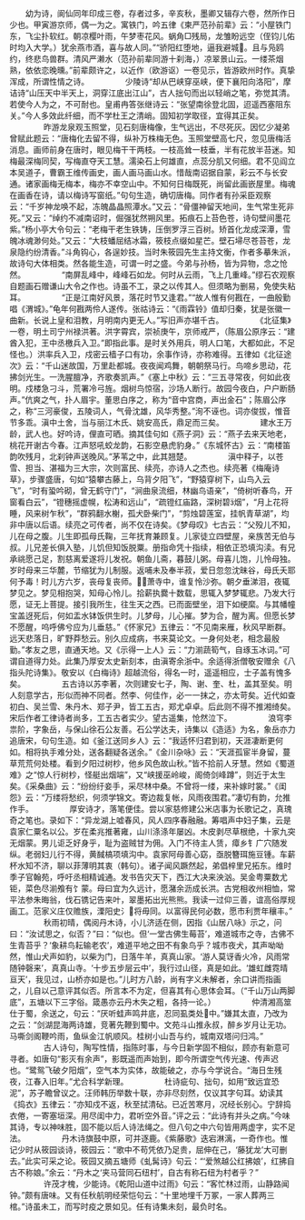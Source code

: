 <!-- { "loadSidebar": true } -->
　　幼为诗，阆仙同年印成三卷，存者过多，辛亥秋，墨卿又辑存六卷，然所作日少也。甲寅游京师，偶一为之。寓铁门，吟五律《柬严范孙前辈》云：“小屋铁门东，飞尘扑软红。朝凉樱叶雨，午梦枣花风。蜗角□残局，龙雏盼远空（侄钧儿佑时均入大学。）犹余燕市酒，喜与故人同。”“骄阳红堕地，逼我避城。且与凫鸥约，终悲鸟兽群。清风严濑水（范孙前辈同游十刹海，）凉翠景山云。一缕茶烟熟，依依恋晚曛。”前辈颇许之，以近作（欧游讴）一卷见示，皆游欧州时作。真挚浑成，所谓性情之诗。
　　
　　少陵诗“却从巴峡穿巫峡，便下襄阳向洛阳”，摩诘诗“山压天中半天上，洞穿江底出江山”，古人拙句而出以轻峭之笔，弥觉其清。若使今人为之，不可耐也。皇甫冉答张继诗云：“张望南徐登北固，迢遥西塞阻东关。”今人多效此纤细，而不学杜王之清峭。固知初学取径，宜得其正矣。
　　
　　昨游龙泉观玉照堂，见石刻唐梅像，生气远出，不尽死灰。因忆少凝弟曾赋此题云：“唐梅化去留不得，纵补万株梅无色。玉照堂壁高七尺，忽见唐梅活消息。画师前身在唐时，眼见梅干干两枝。一枝高耸一枝垂，半有花放半苔迷。知梅最深梅同契，写梅直夺天工慧。濡染石上何雄直，点蕊分肌又何细。君不见阎立本吴道子，曹霸王维传画史，画人画马画山水。惜哉南诏据自蒙，彩云不与长安通。诸家画梅无梅本，梅亦不幸空山中。不知何日梅既死，尚留此画嵌屋里。梅魂在画香在诗，请以梅诗写窗纸。”句句生造，确切唐梅。同作者有孙采臣观察云：“千岁神龙唤不起，冻魄晶晶照潭水。”又云：“骨僵神留天地间，生气常生死非死。”又云：“绰约不减南诏时，倔强犹然朔风里。拓痕石上苔色苍，诗句壁间墨花紫。”杨小亭大令句云：“老梅干老生铁铸，压倒罗浮三百树。矫首化龙成深潭，雪魄冰魂渺何处。”又云：“大枝蟠屈结冰霜，筱枝点缀如星芒。壁石埽尽苍苔苍，龙泉隐约纷清香。”斗角钩心，各逞妙技。当时朱筱园先生主持文衡，作者多摹朱派，故诗句大体相类。然各能生造，可谓一时之盛。今弟与孙杨，皆为异物，念之怆然。
　　
　　“南屏乱峰中，峰峰石如龙。何时从云雨，飞上几重峰。”缪石农观察自题画石赠谦山大令之作也。诗虽不工，录之以传其人。但须略为删易，免使失粘耳。
　　
　　“正是江南好风景，落花时节又逢君。”“故人惟有何戡在，一曲殷勤唱《渭城》。”龟年何戡两伶人遂传。张祜诗云：“《雨霖铃》值却归秦，犹是张徽一曲新。长说上皇和泪教，月明南内更无人。”写旧声亦堪千古。
　　
　　《北征集》一卷，明土司宁州禄洪著。洪字霄宾，崇祯庚午，京师戒严，（陈眉公原序云：“建酋入犯，王中丞檄兵入卫。”即指此事。是时关外用兵，明人口笔，大都如此，不足怪也。）洪率兵入卫，戍密云樯子口有功，余事作诗，亦称难得。五律如《北征途次》云：“千山迷故国，万里赴都城。夜夜闻鸡舞，朝朝祭马行。鸟啼乡思动，花拂剑光生。一洗腥膻净，齐歌奏凯声。”《塞上中秋》云：“三五寻常夜，何如此夜明。戍楼急刁斗，荒署冷弓旌。烟树鸟惊宿，沙场人断行。故园今夜白，户户断肠声。”伉爽之气，扑人眉宇。董思白序之，称为“音中宫商，声出金石”；陈眉公序之，称“三河豪俊，五陵词人，气骨沈雄，风华秀整。”洵不诬也。词亦俊拔，惟音节多乖。滇中土舍，当与丽江木氏、姚安高氏，鼎足而三矣。
　　
　　建水王万龄，武人也。好吟诗，俚直可晒。摘其佳句如《燕子洞》云：“燕子去来天地老，桃花开谢古今春。江声怒吼蛟龙韵，石影空悬虎豹身。”《东城怀古》云：“南楼笛韵吹残月，北刹钟声送晚风。”茅苇之中，此其翘楚。
　　
　　滇中释子，以苍雪、担当、湛福为三大宗，次则富民、续亮，亦诗人之杰也。续亮著《梅庵诗草》，步骤盛唐，句如“猿攀古藤上，乌背夕阳飞”，“野猿穿树下，山鸟入云飞”，“时有蛩吟砌，曾无鹤守门”，“涧曲泉流细，林幽鸟语亲”，“倚树听春鸟，开窗看白云”，“镫穗摇虚幌，松涛和远山”，“疏镫红庙路，深树碧烟”，“月上花将睡，风来树乍秋”，“群鸦翻水榭，孤犬卧柴门”，“剪烛碧莲室，挂帆青草湖”，均非中唐以后语。续亮之可传者，尚不仅在诗矣。《梦母叹》七古云：“父殁儿不知，儿在母之腹。儿生即孤母氏鞠，三年抚育兼顾复。儿家徒立四壁屋，亲族苦无伯与叔。儿兄差长俱入塾，儿饥但知饭脱粟。册指命凭十指续，相依正恐填沟渎。有兄承祧愿己足，割慈离爱遂将儿发祝。朝鱼儿斋，暮鼓儿粥。母喜儿饱，儿怜母独。岁时母来三华麓，节缩犹为儿制服。返哺未及奉半菽，爱日忽忽沈昧谷，母氏夭耶何予毒！时儿方六岁，丧母复丧师。萧寺中，谁复怜沙弥。朝夕垂涕泪，夜辄梦见之。梦见相抱哭，知母心怜儿。拾薪执爨十数载，思辄入梦梦辄悲。乃发大行愿，证无上菩提。接引我所生，往生天之西。已而面壁坐，泪下如绠縻。与其幡幢宝盖迓死后，何如盂水钵饭供生时。儿梦母，儿心摧。梦为合，醒为离。但愿长梦不愿醒，呜呼佛兮应为儿垂慈。”《怀家兄》五律云：“不见南来雁，秋风早断群。远天悲落日，旷野莽愁云。别久应成病，书来莫论文。一身何处老，相念最殷勤。”孝友之思，直通天地。又《示得一上人》云：“力湔蔬筍气，自琢玉冰词。”可谓自道得力处。此集乃厚安太史新刻本，由滇寄余浙中。余适得浙僧敬安赠余《八指头陀诗集》。敬安以《白梅诗》超越流俗，得名一时，遥遥相应，士子盖有愧多矣。
　　
　　五古诗以苏李著，次则建安七子，陶、谢、奎、杜，盖其至矣。明人刻意学古，形似而神不同者。然李、何佳作，必一一抹之，亦太苛矣。近代如查初白、吴兰雪、朱丹木、郑子尹，皆工五古，郑尤卓卓。后此则不得不推湘绮矣。宋后作者工律诗者尚多，工五古者实少。望古遥集，怆然泣下。
　　
　　浪穹李祟阶，字象岳，与保山徐石公友善。石公学达夫，诗集以《造适》为名，象岳亦力追唐宋，句句生造。如《釜江送同乡人》云：“我适怀归君到初，天涯凄断更何如。相将执手难分处，送各翻疑各送余。”《金川杂咏》云：“天涯孤宦半身留，蔓草荒荒何处楼。看到夕阳过树杪，他乡风色故山秋。”皆不拾前人牙慧。然如《蜀道难》之“惊人行树杪，怪艇出烟端”，又“峡援巫岭峻，阁倚剑峰蹲”，则近于太生矣。《采桑曲》云：“纷纷纡妾手，采尽林中桑。不曾将一缕，来补嫁时裳。”《闺怨》云：“万缕将愁织，何须学锦文。寄边裁复帐，风雨夜围君。”凄切有韵，允推作手。
　　
　　厚安诗才，落笔便佳。尝以家慈修建公米店事为长歌记之，真瑰奇之笔也。录如下：“异龙湖上嘘春风，风人四序春融融。筹唱声中妇子集，云是袁家仁粟名以公。岁在柔兆推著雍，山川涤涤年屡凶。木皮剥尽草根绝，十家九突无烟蒙。男儿讵乏好身乎，耻为盗贼甘为佣。入门不待主人赁，瘴乡钅广穴随发纵。老弱妇儿行不得，黄馘槁项填沟中。袁家阿母善心窈，亟脱簪珥施豆锺。车薪杯水知不济，聊以菲薄明其衷（韩句）。诸子闻风蹶然起，弟倡梓里兄拓东。维时季子官翰苑，呼吁丞相精诚通。发书告灾天下，西江大决来泱汹。吴金粤粟数尤钜，菜色尽湔飧有饣蒙。母曰宜为久远计，愿潴余沥成长洪。古党相收州相恤，常平法参朱晦翁，伐石镌记告来叶，翠墨拓出光熊熊。我读一过仰三善，谊高俗厚规画工。范家义庄仅赡族，溧阳史氵将毋同。以富得民何必数，愿市利贾年穰丰。”
　　
　　秋雨初晴，偶阅丹木诗，小儿济适在侧，因指《山居八咏》示之，问曰：“汝试思之，似否？”曰：“似也。但‘一堂古佛生莓苔’，难道城市之寺，古佛不生青苔乎？‘象耕鸟耘输老农’，难道平地之田不有象鸟乎？城市夜犬，其声呦呦然，惟山犬声如豹，以柴为门，日落牛羊，真真山家。‘游人莫讶香火冷，风雨常随钟磬来’，真真山寺。‘十步五步层云中’，我行过山径，真是如此。‘雄虹雌霓晴亘天’，我见过，山桥亦如是也。”儿时方八龄，尚有字义未解者，余口讲而指画之，儿自以己意评其似否。所言本不为定，但喜其有心思体会耳。（“千山万山两脚底”，五塘以下三字俗。箴愚亦云丹木失之粗，各持一论。）
　　
　　仲清湘高筮仕于蜀，余送之，句云：“厌听蛙声鸣井底，忍同虱类处中。”嫌其太直，乃改为之云：“剑湖昆海两诗雄，竞著先鞭到蜀中。文苑斗山推永叔，醉乡岁月让无功。马嘶剑阁鞭吟雨，鱼纵金江帆顺风。桂树小山吾与约，城南双塔问归鸿。”
　　
　　古人诗句，陶写性情，指陈时事，与今日新学固不相似，顾亦有新意可寻者。如唐句“影灭有余声”，影既遥而声始到，即今所谓空气传光速、传声迟也。“鹭鸳飞破夕阳烟”，空气本为实体，故能破之，亦与今学说合。“海日生残夜，江春入旧年。”尤合科学新理。
　　
　　杜诗疵句、拙句，如用“致远宜恐泥”，苏子瞻曾议之。汪师韩历举数十联，亦非尽刻然，仅议其字句耳。幼读其《捣衣》五律云：“亦知戍不返，秋至拭清砧。已近苦寒月，况经长别心。宁辞捣衣倦，一寄塞垣深。用尽闺中力，君听空外音。”评之云：“此诗有并头之病。”今味其诗，专以神味胜，固不能以后人诗法绳之。但八句之中六句皆用两虚字，实不足法。
　　
　　丹木诗旗鼓中原，可并逐鹿。《紫藤歌》迭宕淋漓，一奇作也。惟记少时从筱园谈诗，筱园云：“歌中不苟凭依乃足贵，屈伸在己，‘藤犹龙’大可删去。”此实可采之论。筱园又摘五塘师《虬髯诗》句云：“‘爱煞越公红拂娘’，红拂自古不称娘。”余云：“丹木之‘夹马营同石纽村’，自古有称石纽为村者乎？”
　　
　　许茂才槐，少能诗。《乾阳山道中过雨》句云：“客忙林过雨，山静路闻钟。”颇有唐味。又有任秋航明经荣恺句云：“十里地埋千万冢，一家人葬两三棺。”诗虽未工，而写时疫之景如见。任有诗集未刻，最负时名。
　　
